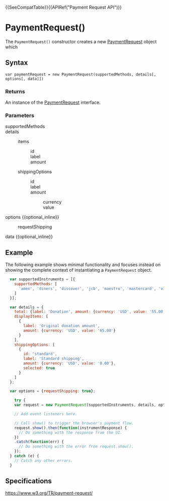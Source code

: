 {{SeeCompatTable}}{{APIRef("Payment Request API")}}

# PaymentRequest()

The `PaymentRequest()` constructor creates a new [PaymentRequest](PaymentRequest.md) object which 

## Syntax

`var paymentRequest = new PaymentRequest(supportedMethods, details[, options[, data]])`

### Returns

An instance of the [PaymentRequest](PaymentRequest.md) interface.

### Parameters

<dl>
  <dt>supportedMethods</dt>
  <dd></dd>
  <dt>details</dt>
  <dd>
    <dl>
      <dt>items</dt>
      <dd>
        <dl>
          <dt>id</dt>
          <dd></dd>
          <dt>label</dt>
          <dd></dd>
          <dt>amount</dt>
          <dd></dd>
        </dl>
      </dd>
      <dt>shippingOptions</dt>
      <dd>
        <dl>
          <dt>id</dt>
          <dd></dd>
          <dt>label</dt>
          <dd></dd>
          <dt>amount</dt>
          <dd>
            <dl>
              <dt>currency</dt>
              <dd></dd>
              <dt>value</dt>
              <dd></dd>
            </dl>
          </dd>
        </dl>
      </dd>
    </dl>
  </dd>
  <dt>options {{optional_inline}}</dt>
  <dd>
    <dl>
      <dt>requestShipping</dt>
      <dd></dd>
    </dl>
  </dd>
  <dt>data {{optional_inline}}</dt>
  <dd></dd>
</dl>

## Example

The following example shows minimal functionality and focuses instead on showing the complete context of instantiating a `PaymentRequest` object.

```javascript
  var supportedInstruments = [{
    supportedMethods: [
      'amex', 'diners', 'discover', 'jcb', 'maestro', 'mastercard', 'visa'
    ]
  }];

  var details = {
    total: {label: 'Donation', amount: {currency: 'USD', value: '55.00'}},
    displayItems: [
      {
        label: 'Original donation amount',
        amount: {currency: 'USD', value: '65.00'}
      }
    ],
    shippingOptions: [
      {
        id: 'standard',
        label: 'Standard shipping',
        amount: {currency: 'USD', value: '0.00'},
        selected: true
      }
    ]
  };

  var options = {requestShipping: true};

    try {
    var request = new PaymentRequest(supportedInstruments, details, options);

    // Add event listeners here.

    // Call show() to trigger the browser's payment flow.
    request.show().then(function(instrumentResponse) {
      // Do something with the response from the UI.
    })
    .catch(function(err) {
      // Do something with the error from request.show().
    });
  } catch (e) {
    // Catch any other errors.
  }
```

## Specifications

<https://www.w3.org/TR/payment-request/>